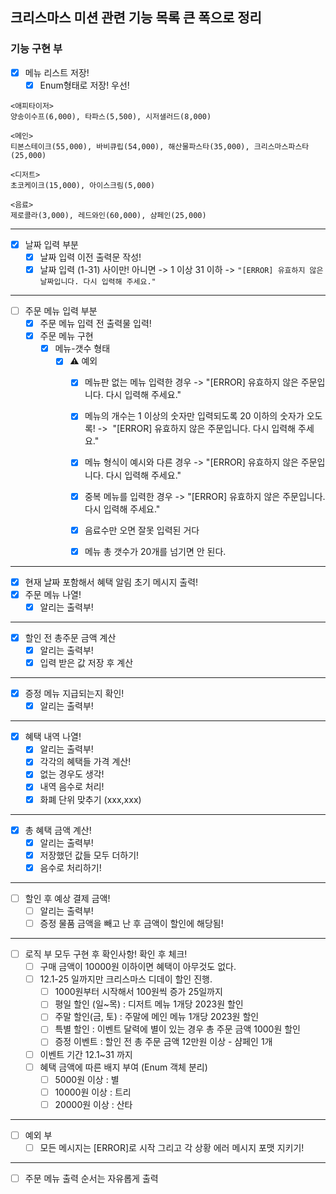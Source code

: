 ## 크리스마스 미션 관련 기능 목록 큰 폭으로 정리





### 기능 구현 부

- [X] 메뉴 리스트 저장!
  - [X] Enum형태로 저장! 우선!
```
<애피타이저>
양송이수프(6,000), 타파스(5,500), 시저샐러드(8,000)

<메인>
티본스테이크(55,000), 바비큐립(54,000), 해산물파스타(35,000), 크리스마스파스타(25,000)

<디저트>
초코케이크(15,000), 아이스크림(5,000)

<음료>
제로콜라(3,000), 레드와인(60,000), 샴페인(25,000)
````

---

- [X] 날짜 입력 부분
  - [X] 날짜 입력 이전 출력문 작성!
  - [X] 날짜 입력 (1-31) 사이만! 아니면 -> 1 이상 31 이하 -> `"[ERROR] 유효하지 않은 날짜입니다. 다시 입력해 주세요."`

---
- [ ] 주문 메뉴 입력 부분
  - [X] 주문 메뉴 입력 전 출력물 입력! 
  - [X] 주문 메뉴 구현
      - [X] 메뉴-갯수 형태 
        - [X] ⚠️ 예외
          - [X] 메뉴판 없는 메뉴 입력한 경우 -> "[ERROR] 유효하지 않은 주문입니다. 다시 입력해 주세요."
          - [X] 메뉴의 개수는 1 이상의 숫자만 입력되도록 20 이하의 숫자가 오도록! ->  "[ERROR] 유효하지 않은 주문입니다. 다시 입력해 주세요."
          - [X] 메뉴 형식이 예시와 다른 경우 -> "[ERROR] 유효하지 않은 주문입니다. 다시 입력해 주세요."
          - [X] 중복 메뉴를 입력한 경우  -> "[ERROR] 유효하지 않은 주문입니다. 다시 입력해 주세요."
          - [X] 음료수만 오면 잘못 입력된 거다
          - [X] 메뉴 총 갯수가 20개를 넘기면 안 된다.


---
- [X] 현재 날짜 포함해서 혜택 알림 초기 메시지 출력! 
- [X] 주문 메뉴 나열!
  - [X] 알리는 출력부!  
---
- [X] 할인 전 총주문 금액 계산
  - [X] 알리는 출력부!
  - [X] 입력 받은 값 저장 후 계산
---
- [X] 증정 메뉴 지급되는지 확인!
  - [X] 알리는 출력부!
---
- [X] 혜택 내역 나열! 
  - [X] 알리는 출력부!
  - [X] 각각의 혜택들 가격 계산!
  - [X] 없는 경우도 생각!
  - [X] 내역 음수로 처리!
  - [X] 화폐 단위 맞추기 (xxx,xxx)

---
- [X] 총 혜택 금액 계산!
  - [X] 알리는 출력부! 
  - [X] 저장했던 값들 모두 더하기!
  - [X] 음수로 처리하기!
---

- [ ] 할인 후 예상 결제 금액!
  - [ ] 알리는 출력부!
  - [ ] 증정 물품 금액을 빼고 난 후 금액이 할인에 해당됨!
---
- [ ] 로직 부 모두 구현 후 확인사항! 확인 후 체크! 
  - [ ]  구매 금액이 10000원 이하이면 혜택이 아무것도 없다.
  - [ ] 12.1-25 일까지만 크리스마스 디데이 할인 진행.
     - [ ] 1000원부터 시작해서 100원씩 증가 25일까지
     - [ ] 평일 할인 (일~목) : 디저트 메뉴 1개당 2023원 할인
     - [ ] 주말 할인(금, 토) : 주말에 메인 메뉴 1개당 2023원 할인
     - [ ] 특별 할인 : 이벤트 달력에 별이 있는 경우 총 주문 금액 1000원 할인
     - [ ] 증정 이벤트 : 할인 전 총 주문 금액 12만원 이상 - 샴페인 1개
  - [ ] 이벤트 기간 12.1~31 까지
  - [ ] 혜택 금액에 따른 배지 부여 (Enum 객체 분리)
    - [ ] 5000원 이상 : 별
    - [ ] 10000원 이상 : 트리
    - [ ] 20000원 이상 : 산타
---
- [ ] 예외 부
   - [ ] 모든 메시지는 [ERROR]로 시작 그리고 각 상황 에러 메시지 포맷 지키기!
---
- [ ] 주문 메뉴 출력 순서는 자유롭게 출력
